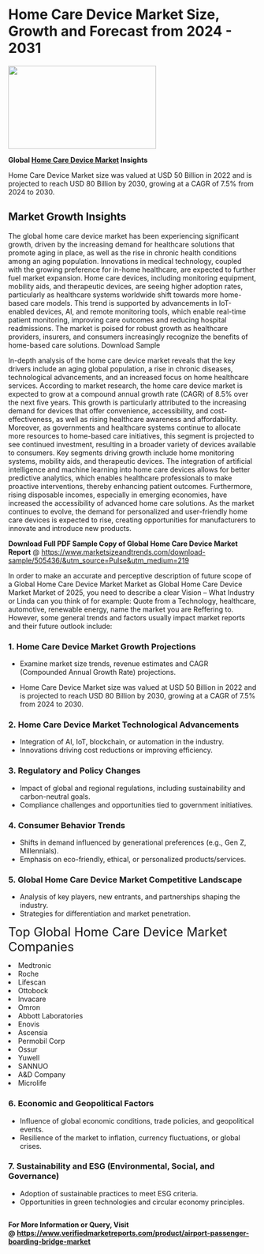 <H1>Home Care Device Market Size, Growth and Forecast from 2024 - 2031</H1><img class="aligncenter size-medium wp-image-584254" src="https://thirdeyenews.in/wp-content/uploads/2024/09/Global-Market-Research-300x168.jpeg" alt="" width="300" height="168" /><p><strong>Global&nbsp;<a href="https://www.marketsizeandtrends.com/download-sample/505436/&amp;utm_source=Pulse&amp;utm_medium=219">Home Care Device Market</a> Insights</strong></p><p>Home Care Device Market size was valued at USD 50 Billion in 2022 and is projected to reach USD 80 Billion by 2030, growing at a CAGR of 7.5% from 2024 to 2030.</p><p><h2>Market Growth Insights</h2> <p>The global home care device market has been experiencing significant growth, driven by the increasing demand for healthcare solutions that promote aging in place, as well as the rise in chronic health conditions among an aging population. Innovations in medical technology, coupled with the growing preference for in-home healthcare, are expected to further fuel market expansion. Home care devices, including monitoring equipment, mobility aids, and therapeutic devices, are seeing higher adoption rates, particularly as healthcare systems worldwide shift towards more home-based care models. This trend is supported by advancements in IoT-enabled devices, AI, and remote monitoring tools, which enable real-time patient monitoring, improving care outcomes and reducing hospital readmissions. The market is poised for robust growth as healthcare providers, insurers, and consumers increasingly recognize the benefits of home-based care solutions. Download Sample</p> <p>In-depth analysis of the home care device market reveals that the key drivers include an aging global population, a rise in chronic diseases, technological advancements, and an increased focus on home healthcare services. According to market research, the home care device market is expected to grow at a compound annual growth rate (CAGR) of 8.5% over the next five years. This growth is particularly attributed to the increasing demand for devices that offer convenience, accessibility, and cost-effectiveness, as well as rising healthcare awareness and affordability. Moreover, as governments and healthcare systems continue to allocate more resources to home-based care initiatives, this segment is projected to see continued investment, resulting in a broader variety of devices available to consumers. Key segments driving growth include home monitoring systems, mobility aids, and therapeutic devices. The integration of artificial intelligence and machine learning into home care devices allows for better predictive analytics, which enables healthcare professionals to make proactive interventions, thereby enhancing patient outcomes. Furthermore, rising disposable incomes, especially in emerging economies, have increased the accessibility of advanced home care solutions. As the market continues to evolve, the demand for personalized and user-friendly home care devices is expected to rise, creating opportunities for manufacturers to innovate and introduce new products. </p><p><span class=""><strong>Download Full PDF Sample Copy of Global Home Care Device Market Report</strong> @ <a href="https://www.marketsizeandtrends.com/download-sample/505436/&amp;utm_source=Pulse&amp;utm_medium=219" target="_blank">https://www.marketsizeandtrends.com/download-sample/505436/&amp;utm_source=Pulse&amp;utm_medium=219</a></span></p><p>In order to make an accurate and perceptive description of future scope of a Global&nbsp;Home Care Device Market Market as Global&nbsp;Home Care Device Market Market of 2025, you need to describe a clear Vision &ndash; What Industry or Linda can you think of for example: Quote from a Technology, healthcare, automotive, renewable energy, name the market you are Reffering to. However, some general trends and factors usually impact market reports and their future outlook include:</p><h3>1.&nbsp;<strong>Home Care Device Market Growth Projections</strong></h3><ul><li>Examine market size trends, revenue estimates and CAGR (Compounded Annual Growth Rate) projections.</li><li><p>Home Care Device Market size was valued at USD 50 Billion in 2022 and is projected to reach USD 80 Billion by 2030, growing at a CAGR of 7.5% from 2024 to 2030.</p></li></ul><h3>2.&nbsp;<strong>Home Care Device Market Technological Advancements</strong></h3><ul><li>Integration of AI, IoT, blockchain, or automation in the industry.</li><li>Innovations driving cost reductions or improving efficiency.</li></ul><h3>3.&nbsp;<strong>Regulatory and Policy Changes</strong></h3><ul><li>Impact of global and regional regulations, including sustainability and carbon-neutral goals.</li><li>Compliance challenges and opportunities tied to government initiatives.</li></ul><h3>4.&nbsp;<strong>Consumer Behavior Trends</strong></h3><ul><li>Shifts in demand influenced by generational preferences (e.g., Gen Z, Millennials).</li><li>Emphasis on eco-friendly, ethical, or personalized products/services.</li></ul><h3>5.&nbsp;<strong>Global Home Care Device Market Competitive Landscape</strong></h3><ul><li>Analysis of key players, new entrants, and partnerships shaping the industry.</li><li>Strategies for differentiation and market penetration.</li></ul><p data-pm-slice="1 1 []"><span style="color: inherit; font-family: inherit; font-size: 25px;">Top Global Home Care Device Market Companies</span></p><div class="" data-test-id=""><p><li>Medtronic</li><li> Roche</li><li> Lifescan</li><li> Ottobock</li><li> Invacare</li><li> Omron</li><li> Abbott Laboratories</li><li> Enovis</li><li> Ascensia</li><li> Permobil Corp</li><li> Ossur</li><li> Yuwell</li><li> SANNUO</li><li> A&D Company</li><li> Microlife</li></p></div><h3>6.&nbsp;<strong>Economic and Geopolitical Factors</strong></h3><ul><li>Influence of global economic conditions, trade policies, and geopolitical events.</li><li>Resilience of the market to inflation, currency fluctuations, or global crises.</li></ul><h3>7.&nbsp;<strong>Sustainability and ESG (Environmental, Social, and Governance)</strong></h3><ul><li>Adoption of sustainable practices to meet ESG criteria.</li><li>Opportunities in green technologies and circular economy principles.</li></ul><h2><strong style="font-size: 14px;">For More Information or Query, Visit @&nbsp;</strong><a style="background-color: #ffffff; font-size: 14px;" href="https://www.marketsizeandtrends.com/report/home-care-device-market/" target="_blank">https://www.verifiedmarketreports.com/product/airport-passenger-boarding-bridge-market</a></h2>
